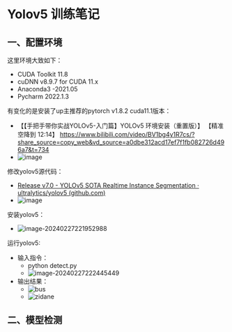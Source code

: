 # Yolov5 训练笔记

## 一、配置环境

这里环境大致如下：

* CUDA Toolkit 11.8
* cuDNN v8.9.7 for CUDA 11.x
* Anaconda3 -2021.05
* Pycharm 2022.1.3

有变化的是安装了up主推荐的pytorch v1.8.2 cuda11.1版本：

* 【【手把手带你实战YOLOv5-入门篇】YOLOv5 环境安装（重置版）】 【精准空降到 12:14】 https://www.bilibili.com/video/BV1bg4y1R7cs/?share_source=copy_web&vd_source=a0dbe312acd17ef7f1fb082726d496a7&t=734
* ![image](https://github.com/CoderSuHang/TensorRT-Learning-Note/assets/104765251/b6904c44-053a-4e8c-a5a6-61f0cd93d0d6)

修改yolov5源代码：

* [Release v7.0 - YOLOv5 SOTA Realtime Instance Segmentation · ultralytics/yolov5 (github.com)](https://github.com/ultralytics/yolov5/releases/tag/v7.0)
* ![image](https://github.com/CoderSuHang/TensorRT-Learning-Note/assets/104765251/7fc91398-def1-405c-93a2-707b5326e5ef)

安装yolov5：

* ![image-20240227221952988](C:\Users\10482\AppData\Roaming\Typora\typora-user-images\image-20240227221952988.png)

运行yolov5:

* 输入指令：
  * python detect.py
  * ![image-20240227222445449](C:\Users\10482\AppData\Roaming\Typora\typora-user-images\image-20240227222445449.png)
* 输出结果：
  * ![bus](E:\AI\Package\yolov5-7.0\runs\detect\exp2\bus.jpg)
  * ![zidane](E:\AI\Package\yolov5-7.0\runs\detect\exp2\zidane.jpg)

## 二、模型检测
